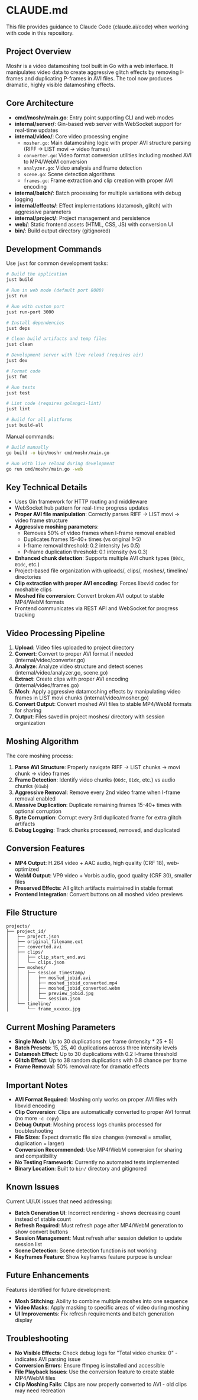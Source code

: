 # CLAUDE.md

This file provides guidance to Claude Code (claude.ai/code) when working with code in this repository.

## Project Overview

Moshr is a video datamoshing tool built in Go with a web interface. It manipulates video data to create aggressive glitch effects by removing I-frames and duplicating P-frames in AVI files. The tool now produces dramatic, highly visible datamoshing effects.

## Core Architecture

- **cmd/moshr/main.go**: Entry point supporting CLI and web modes
- **internal/server/**: Gin-based web server with WebSocket support for real-time updates
- **internal/video/**: Core video processing engine
  - `mosher.go`: Main datamoshing logic with proper AVI structure parsing (RIFF → LIST movi → video frames)
  - `converter.go`: Video format conversion utilities including moshed AVI to MP4/WebM conversion
  - `analyzer.go`: Video analysis and frame detection
  - `scene.go`: Scene detection algorithms
  - `frames.go`: Frame extraction and clip creation with proper AVI encoding
- **internal/batch/**: Batch processing for multiple variations with debug logging
- **internal/effects/**: Effect implementations (datamosh, glitch) with aggressive parameters
- **internal/project/**: Project management and persistence
- **web/**: Static frontend assets (HTML, CSS, JS) with conversion UI
- **bin/**: Build output directory (gitignored)

## Development Commands

Use `just` for common development tasks:

```bash
# Build the application
just build

# Run in web mode (default port 8080)
just run

# Run with custom port
just run-port 3000

# Install dependencies
just deps

# Clean build artifacts and temp files
just clean

# Development server with live reload (requires air)
just dev

# Format code
just fmt

# Run tests
just test

# Lint code (requires golangci-lint)
just lint

# Build for all platforms
just build-all
```

Manual commands:
```bash
# Build manually
go build -o bin/moshr cmd/moshr/main.go

# Run with live reload during development
go run cmd/moshr/main.go -web
```

## Key Technical Details

- Uses Gin framework for HTTP routing and middleware
- WebSocket hub pattern for real-time progress updates
- **Proper AVI file manipulation**: Correctly parses RIFF → LIST movi → video frame structure
- **Aggressive moshing parameters**: 
  - Removes 50% of video frames when I-frame removal enabled
  - Duplicates frames 15-40+ times (vs original 1-5)
  - I-frame removal threshold: 0.2 intensity (vs 0.5)
  - P-frame duplication threshold: 0.1 intensity (vs 0.3)
- **Enhanced chunk detection**: Supports multiple AVI chunk types (`00dc`, `01dc`, etc.)
- Project-based file organization with uploads/, clips/, moshes/, timeline/ directories
- **Clip extraction with proper AVI encoding**: Forces libxvid codec for moshable clips
- **Moshed file conversion**: Convert broken AVI output to stable MP4/WebM formats
- Frontend communicates via REST API and WebSocket for progress tracking

## Video Processing Pipeline

1. **Upload**: Video files uploaded to project directory
2. **Convert**: Convert to proper AVI format if needed (internal/video/converter.go)
3. **Analyze**: Analyze video structure and detect scenes (internal/video/analyzer.go, scene.go)
4. **Extract**: Create clips with proper AVI encoding (internal/video/frames.go)
5. **Mosh**: Apply aggressive datamoshing effects by manipulating video frames in LIST movi chunks (internal/video/mosher.go)
6. **Convert Output**: Convert moshed AVI files to stable MP4/WebM formats for sharing
7. **Output**: Files saved in project moshes/ directory with session organization

## Moshing Algorithm

The core moshing process:

1. **Parse AVI Structure**: Properly navigate RIFF → LIST chunks → movi chunk → video frames
2. **Frame Detection**: Identify video chunks (`00dc`, `01dc`, etc.) vs audio chunks (`01wb`)
3. **Aggressive Removal**: Remove every 2nd video frame when I-frame removal enabled
4. **Massive Duplication**: Duplicate remaining frames 15-40+ times with optional corruption
5. **Byte Corruption**: Corrupt every 3rd duplicated frame for extra glitch artifacts
6. **Debug Logging**: Track chunks processed, removed, and duplicated

## Conversion Features

- **MP4 Output**: H.264 video + AAC audio, high quality (CRF 18), web-optimized
- **WebM Output**: VP9 video + Vorbis audio, good quality (CRF 30), smaller files
- **Preserved Effects**: All glitch artifacts maintained in stable format
- **Frontend Integration**: Convert buttons on all moshed video previews

## File Structure

```
projects/
├── project_id/
│   ├── project.json
│   ├── original_filename.ext
│   ├── converted.avi
│   ├── clips/
│   │   ├── clip_start_end.avi
│   │   └── clips.json
│   ├── moshes/
│   │   ├── session_timestamp/
│   │   │   ├── moshed_jobid.avi
│   │   │   ├── moshed_jobid_converted.mp4
│   │   │   ├── moshed_jobid_converted.webm
│   │   │   ├── preview_jobid.jpg
│   │   │   └── session.json
│   └── timeline/
│       └── frame_xxxxxx.jpg
```

## Current Moshing Parameters

- **Single Mosh**: Up to 30 duplications per frame (intensity * 25 + 5)
- **Batch Presets**: 15, 25, 40 duplications across three intensity levels
- **Datamosh Effect**: Up to 30 duplications with 0.2 I-frame threshold
- **Glitch Effect**: Up to 38 random duplications with 0.8 chance per frame
- **Frame Removal**: 50% removal rate for dramatic effects

## Important Notes

- **AVI Format Required**: Moshing only works on proper AVI files with libxvid encoding
- **Clip Conversion**: Clips are automatically converted to proper AVI format (no more `-c copy`)
- **Debug Output**: Moshing process logs chunks processed for troubleshooting
- **File Sizes**: Expect dramatic file size changes (removal = smaller, duplication = larger)
- **Conversion Recommended**: Use MP4/WebM conversion for sharing and compatibility
- **No Testing Framework**: Currently no automated tests implemented
- **Binary Location**: Built to `bin/` directory and gitignored

## Known Issues

Current UI/UX issues that need addressing:
- **Batch Generation UI**: Incorrect rendering - shows decreasing count instead of stable count
- **Refresh Required**: Must refresh page after MP4/WebM generation to show convert buttons
- **Session Management**: Must refresh after session deletion to update session list
- **Scene Detection**: Scene detection function is not working
- **Keyframes Feature**: Show keyframes feature purpose is unclear

## Future Enhancements

Features identified for future development:
- **Mosh Stitching**: Ability to combine multiple moshes into one sequence
- **Video Masks**: Apply masking to specific areas of video during moshing
- **UI Improvements**: Fix refresh requirements and batch generation display

## Troubleshooting

- **No Visible Effects**: Check debug logs for "Total video chunks: 0" - indicates AVI parsing issue
- **Conversion Errors**: Ensure ffmpeg is installed and accessible
- **File Playback Issues**: Use the conversion feature to create stable MP4/WebM files
- **Clip Moshing Fails**: Clips are now properly converted to AVI - old clips may need recreation